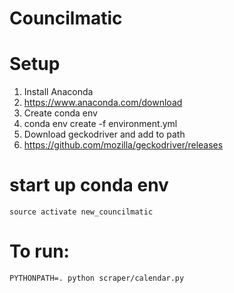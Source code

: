# Councilmatic

# Setup

1. Install Anaconda 
  1. https://www.anaconda.com/download
2. Create conda env
  1. conda env create -f environment.yml
3. Download geckodriver and add to path
  1. https://github.com/mozilla/geckodriver/releases
  
# start up conda env
```
source activate new_councilmatic
```

# To run:
```
PYTHONPATH=. python scraper/calendar.py 
```
